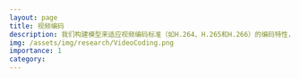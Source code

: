 ```yaml
---
layout: page
title: 视频编码
description: 我们构建模型来适应视频编码标准（如H.264、H.265和H.266）的编码特性，以改善编解码器的R-D性能并加快编码速度。此外，我们还设计了卷积神经网络来替代编码标准的模块，或添加新的模块以提高编码效率。
img: /assets/img/research/VideoCoding.png
importance: 1
category:
---
```


